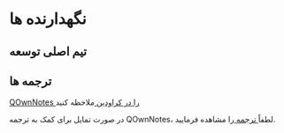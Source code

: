 # نگهدارنده ها

## تیم اصلی توسعه

<ProfileCard name="Patrizio Bekerle" img="https://www.gravatar.com/avatar/de150011c0b0eb1047c64e0387a252b9?s=164" backgroundImg="/screenshots/screenshot-darkmode.png" functions="Author" github="pbek" keybase="pbek" />

<ProfileCard name="Waqar Ahmed" img="https://www.gravatar.com/avatar/906b60ea647baf206f452687d1de8ba0?s=164" backgroundImg="/screenshots/screenshot-darkmode.png" functions="Highlighting, Spellchecker, Speed improvements, …" github="Waqar144" />

## ترجمه ها

[ QOwnNotes را در کراودین ](https://crowdin.com/project/qownnotes/activity_stream)ملاحظه کنید

در صورت تمایل برای کمک به ترجمه QOwnNotes، لطفاً[ ترجمه ](translation.md) را مشاهده فرمایید.
